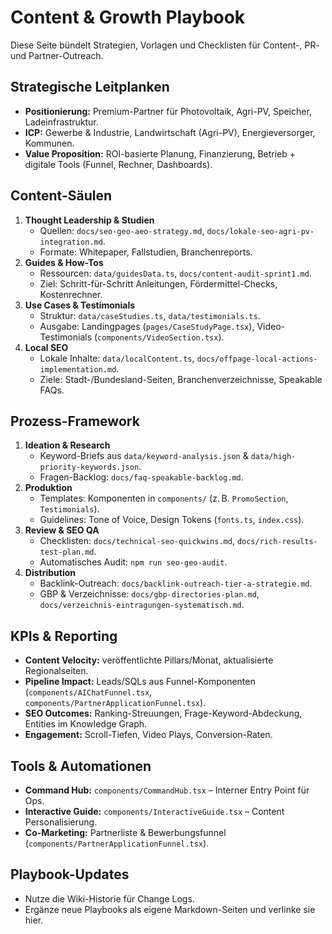# Content & Growth Playbook

Diese Seite bündelt Strategien, Vorlagen und Checklisten für Content-, PR- und Partner-Outreach.

## Strategische Leitplanken
- **Positionierung:** Premium-Partner für Photovoltaik, Agri-PV, Speicher, Ladeinfrastruktur.
- **ICP:** Gewerbe & Industrie, Landwirtschaft (Agri-PV), Energieversorger, Kommunen.
- **Value Proposition:** ROI-basierte Planung, Finanzierung, Betrieb + digitale Tools (Funnel, Rechner, Dashboards).

## Content-Säulen
1. **Thought Leadership & Studien**
   - Quellen: `docs/seo-geo-aeo-strategy.md`, `docs/lokale-seo-agri-pv-integration.md`.
   - Formate: Whitepaper, Fallstudien, Branchenreports.
2. **Guides & How-Tos**
   - Ressourcen: `data/guidesData.ts`, `docs/content-audit-sprint1.md`.
   - Ziel: Schritt-für-Schritt Anleitungen, Fördermittel-Checks, Kostenrechner.
3. **Use Cases & Testimonials**
   - Struktur: `data/caseStudies.ts`, `data/testimonials.ts`.
   - Ausgabe: Landingpages (`pages/CaseStudyPage.tsx`), Video-Testimonials (`components/VideoSection.tsx`).
4. **Local SEO**
   - Lokale Inhalte: `data/localContent.ts`, `docs/offpage-local-actions-implementation.md`.
   - Ziele: Stadt-/Bundesland-Seiten, Branchenverzeichnisse, Speakable FAQs.

## Prozess-Framework
1. **Ideation & Research**
   - Keyword-Briefs aus `data/keyword-analysis.json` & `data/high-priority-keywords.json`.
   - Fragen-Backlog: `docs/faq-speakable-backlog.md`.
2. **Produktion**
   - Templates: Komponenten in `components/` (z. B. `PromoSection`, `Testimonials`).
   - Guidelines: Tone of Voice, Design Tokens (`fonts.ts`, `index.css`).
3. **Review & SEO QA**
   - Checklisten: `docs/technical-seo-quickwins.md`, `docs/rich-results-test-plan.md`.
   - Automatisches Audit: `npm run seo-geo-audit`.
4. **Distribution**
   - Backlink-Outreach: `docs/backlink-outreach-tier-a-strategie.md`.
   - GBP & Verzeichnisse: `docs/gbp-directories-plan.md`, `docs/verzeichnis-eintragungen-systematisch.md`.

## KPIs & Reporting
- **Content Velocity:** veröffentlichte Pillars/Monat, aktualisierte Regionalseiten.
- **Pipeline Impact:** Leads/SQLs aus Funnel-Komponenten (`components/AIChatFunnel.tsx`, `components/PartnerApplicationFunnel.tsx`).
- **SEO Outcomes:** Ranking-Streuungen, Frage-Keyword-Abdeckung, Entities im Knowledge Graph.
- **Engagement:** Scroll-Tiefen, Video Plays, Conversion-Raten.

## Tools & Automationen
- **Command Hub:** `components/CommandHub.tsx` – Interner Entry Point für Ops.
- **Interactive Guide:** `components/InteractiveGuide.tsx` – Content Personalisierung.
- **Co-Marketing:** Partnerliste & Bewerbungsfunnel (`components/PartnerApplicationFunnel.tsx`).

## Playbook-Updates
- Nutze die Wiki-Historie für Change Logs.
- Ergänze neue Playbooks als eigene Markdown-Seiten und verlinke sie hier.
